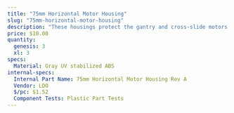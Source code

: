 ```yaml
---
title: "75mm Horizontal Motor Housing"
slug: "75mm-horizontal-motor-housing"
description: "These housings protect the gantry and cross-slide motors and encoders from rain."
price: $10.00
quantity:
  genesis: 3
  xl: 3
specs:
  Material: Gray UV stabilized ABS
internal-specs:
  Internal Part Name: 75mm Horizontal Motor Housing Rev A
  Vendor: LDO
  $/pc: $1.52
  Component Tests: Plastic Part Tests
---
```

